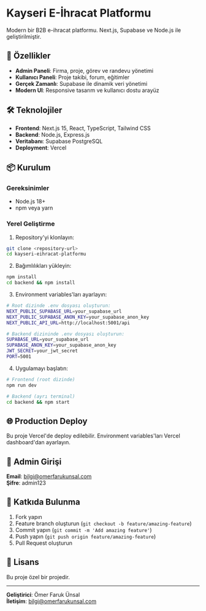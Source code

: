 # Kayseri E-İhracat Platformu

Modern bir B2B e-ihracat platformu. Next.js, Supabase ve Node.js ile geliştirilmiştir.

## 🚀 Özellikler

- **Admin Paneli**: Firma, proje, görev ve randevu yönetimi
- **Kullanıcı Paneli**: Proje takibi, forum, eğitimler
- **Gerçek Zamanlı**: Supabase ile dinamik veri yönetimi
- **Modern UI**: Responsive tasarım ve kullanıcı dostu arayüz

## 🛠️ Teknolojiler

- **Frontend**: Next.js 15, React, TypeScript, Tailwind CSS
- **Backend**: Node.js, Express.js
- **Veritabanı**: Supabase PostgreSQL
- **Deployment**: Vercel

## 📦 Kurulum

### Gereksinimler
- Node.js 18+ 
- npm veya yarn

### Yerel Geliştirme

1. Repository'yi klonlayın:
```bash
git clone <repository-url>
cd kayseri-eihracat-platformu
```

2. Bağımlılıkları yükleyin:
```bash
npm install
cd backend && npm install
```

3. Environment variables'ları ayarlayın:
```bash
# Root dizinde .env dosyası oluşturun:
NEXT_PUBLIC_SUPABASE_URL=your_supabase_url
NEXT_PUBLIC_SUPABASE_ANON_KEY=your_supabase_anon_key
NEXT_PUBLIC_API_URL=http://localhost:5001/api

# Backend dizininde .env dosyası oluşturun:
SUPABASE_URL=your_supabase_url
SUPABASE_ANON_KEY=your_supabase_anon_key
JWT_SECRET=your_jwt_secret
PORT=5001
```

4. Uygulamayı başlatın:
```bash
# Frontend (root dizinde)
npm run dev

# Backend (ayrı terminal)
cd backend && npm start
```

## 🌐 Production Deploy

Bu proje Vercel'de deploy edilebilir. Environment variables'ları Vercel dashboard'dan ayarlayın.

## 📝 Admin Girişi

**Email**: bilgi@omerfarukunsal.com  
**Şifre**: admin123

## 🤝 Katkıda Bulunma

1. Fork yapın
2. Feature branch oluşturun (`git checkout -b feature/amazing-feature`)
3. Commit yapın (`git commit -m 'Add amazing feature'`)
4. Push yapın (`git push origin feature/amazing-feature`)
5. Pull Request oluşturun

## 📄 Lisans

Bu proje özel bir projedir.

---

**Geliştirici**: Ömer Faruk Ünsal  
**İletişim**: bilgi@omerfarukunsal.com